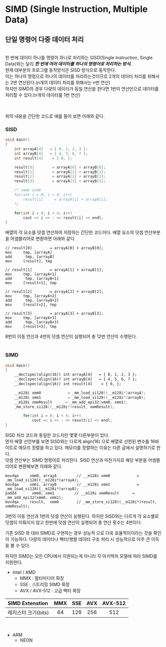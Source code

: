 # SIMD (Single Instruction, Multiple Data)
## 단일 명령어 다중 데이터 처리
<br>
 한 번에 데이터 하나를 명령어 하나로 처리하는 SISD(Single Instruction, Single Data)와는 달리 <em><strong>한 번에 여러 데이터를 하나의 명령어로 처리하는 방식.</strong></em><br>
 현재 대부분의 프로그램 동작방식은 SISD 방식으로 동작한다. <br>
 이는 하나의 명령으로 하나의 데이터를 처리하는것이므로 2개의 데이터 처리를 위해서는 2번 연산된다.(n개의 데이터 처리를 위해서는 n번 연산)<br>
 하지만 SIMD의 경우 다량의 데이터가 동일 연산을 한다면 1번의 연산만으로 데이터를 처리할 수 있다.(n개의 데이터를 1번 연산)<br><br><br>

 위의 내용을 간단한 코드로 예를 들어 보면 아래와 같다.
### SISD
``` c++
void main()
{
    int arrayA[4]   = { 0, 1, 2, 3 };
    int arrayB[4]   = { 4, 5, 6, 7 };
    int result[4]    = { 0, };

    result[0]        = arrayA[0] + arrayB[0];
    result[1]        = arrayA[1] + arrayB[1];
    result[2]        = arrayA[2] + arrayB[2];
    result[3]        = arrayA[3] + arrayB[3];

    /* same code
    for(int i = 0; i < 4; i++)
        result[i]     = arrayA[i] + arrayB[i];
    */

    for(int i = 0; i < 4; i++)
        cout << i << : << result[i] << endl;
}
```
 배열의 각 요소를 덧셈 연산하여 저장하는 간단한 코드이다. 배열 요소의 덧셈 연산부분을 어셈블리어로 변환하면 아래와 같다.
```
// result[0]        = arrayA[0] + arrayB[0];
mov     tmp, [arrayA]
add      tmp, [arrayB]
mov     [result], tmp

// result[1]        = arrayA[1] + arrayB[1];
mov     tmp, [arrayA+1]
add      tmp, [arrayB+1]
mov     [result+1], tmp

// result[2]        = arrayA[2] + arrayB[2];
mov     tmp, [arrayA+2]
add      tmp, [arrayB+2]
mov     [result+2], tmp

// result[3]        = arrayA[3] + arrayB[3];
mov     tmp, [arrayA+3]
add      tmp, [arrayB+3]
mov     [result+3], tmp
```

 8번의 이동 연산과 4번의 덧셈 연산이 실행되어 총 12번 연산이 수행된다.
<br>
<br>

### SIMD
``` c++
void main()
{
    __declspec(align(16)) int arrayA[4]   = { 0, 1, 2, 3 };
    __declspec(align(16)) int arrayB[4]   = { 4, 5, 6, 7 };
    __declspec(align(16)) int result[4]    = { 0, };

    __m128i xmm0            = _mm_load_si128((__m128i*)arrayA);
    __m128i xmm1            = _mm_load_si128((__m128i*)arrayB);
    __m128i xmmResult      = _mm_add_epi32(xmm0, xmm1);
    _mm_store_si128((__m128i*)result, xmmResult);

        for(int i = 0; i < 4; i++)
            cout << i << : << result[i] << endl;
}
```
 SISD 처리 코드와 동일한 코드지만 몇몇 다른부분이 있다. <br>먼저 배열 선언부를 보면 SISD와는 다르게 align(16) 으로 배열로 선헌된 변수를 16바이트로 메모리 정렬을 하고 있다. 메모리를 정렬하는 이유는 다른 글에서 설명하기로 한다.<br>
덧셈 연산부는 SIMD 명령어로 처리한다. SISD 연산과 마찬가지로 해당 부분을 어셈블리어로 변환해보면 아래와 같다.
```
movdqa     xmm0, arrayA         // __m128i xmm0            = _mm_load_si128((__m128i*)arrayA);
movdqa     xmm1, arrayB         // __m128i xmm1            = _mm_load_si128((__m128i*)arrayB);
paddd       xmm0, xmm1         // __m128i xmmResult      = _mm_add_epi32(xmm0, xmm1);
movdqa     result,  xmm0        // _mm_store_si128((__m128i*)result, xmmResult);
```
 3번의 이동 연산과 1번의 덧셈 연산이 실행된다. 하지만 SISD와는 다르게 각 요소별로 덧셈이 이뤄지지 않고 한번에 덧셈 연산이 실행되어 총 연산 횟수는 4번이다. 

 기존 SISD 와 대비 SIMD로 구현하는 경우 성능적 으로 더욱 효율적이이라는 것을 확인이 가능하다.
 다량의 데이터나 벡터/행렬 데이터 구조 처리 시 성능적으로 아주 큰 이득을 볼 수 있다.

 하지만 SIMD는 모든 CPU에서 지원되는게 아니라 각 아키텍처 모델에 따라 SIMD를 지원한다.

* Intel / AMD 
  - MMX  :  멀티미디어 확장
  - SSE  : 스트리밍 SIMD 확장
  - AVX / AVX-512  : 고급 벡터 확장


| SIMD Extenstion | MMX | SSE | AVX | AVX-512 |
|:---|:---:|:---:|:---:|:---:|
| 레지스터 크기(bits) | 64 | 128 | 256 | 512 |
</br>

* ARM
  - NEON
